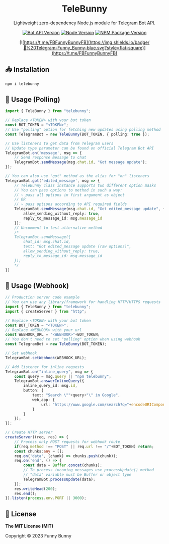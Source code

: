<h1 align="center">TeleBunny</h1>

<div align="center">

Lightweight zero-dependency Node.js module for [Telegram Bot API](https://core.telegram.org/bots/api).


[![Bot API Version](https://img.shields.io/badge/Bot%20API-v6.7-00aced.svg?logo=telegram)](https://core.telegram.org/bots/api#recent-changes)
[![Node Version](https://img.shields.io/badge/Node-v6.17.1+-brightgreen.svg)](https://nodejs.org/)
[![NPM Package Version](https://img.shields.io/npm/v/telebunny.svg)](https://www.npmjs.com/package/telebunny)

[![https://t.me/FBFunnyBunnyFB](https://img.shields.io/badge/💬%20Telegram-Funny_Bunny-blue.svg?style=flat-square)](https://t.me/FBFunnyBunnyFB)

</div>

## 📥 Installation

```sh
npm i telebunny
```

## 🐇 Usage (Polling)

```typescript
import { TeleBunny } from "telebunny";

// Replace <TOKEN> with your bot token
const BOT_TOKEN = "<TOKEN>";
// Use "polling" option for fetching new updates using polling method
const TelegramBot = new TeleBunny(BOT_TOKEN, { polling: true });

// Use listeners to get data from Telegram users
// Update type parameter can be found on official Telegram Bot API
TelegramBot.on('message', msg => {
    // Send response message to chat
    TelegramBot.sendMessage(msg.chat.id, "Got message update");
});

// You can also use "got" method as the alias for "on" listeners
TelegramBot.got('edited_message', msg => {
    // TeleBunny class instance supports two different option masks
    // You can pass options to method in such a way:
    // ~ pass all options in first argument as object
    // OR
    // ~ pass options according to API required fields
    TelegramBot.sendMessage(msg.chat.id, "Got edited_message update", {
        allow_sending_without_reply: true,
        reply_to_message_id: msg.message_id
    });
    // Uncomment to test alternative method
    /*
    TelegramBot.sendMessage({
        chat_id: msg.chat.id,
        text: "Got edited_message update (raw options)",
        allow_sending_without_reply: true,
        reply_to_message_id: msg.message_id
    });
    */
})
```

## 🐇 Usage (Webhook)

```typescript
// Production server code example
// You can use any library/framework for handling HTTP/HTTPS requests
import { TeleBunny } from "telebunny";
import { createServer } from "http";

// Replace <TOKEN> with your bot token
const BOT_TOKEN = "<TOKEN>";
// Replace <WEBHOOK> with your url
const WEBHOOK_URL = "<WEBHOOK>"+BOT_TOKEN;
// You don't need to set "polling" option when using webhook
const TelegramBot = new TeleBunny(BOT_TOKEN);

// Set webhook
TelegramBot.setWebhook(WEBHOOK_URL);

// Add listener for inline requests
TelegramBot.on("inline_query", msg => {
    const query = msg.query || "npm telebunny";
    TelegramBot.answerInlineQuery({
        inline_query_id: msg.id,
        button: {
            text: "Search \""+query+"\" in Google",
            web_app: {
                url: "https://www.google.com/search?q="+encodeURIComponent(query)
            }
        }
    });
});

// Create HTTP server
createServer((req, res) => {
    // Process only POST requests for webhook route
    if(req.method !== "POST" || req.url !== "/"+BOT_TOKEN) return;
    const chunks:any = [];
    req.on('data', (chunk) => chunks.push(chunk));
    req.on('end', () => {
        const data = Buffer.concat(chunks);
        // To process incoming messages use processUpdate() method
        // "data" variable must be Buffer or object type
        TelegramBot.processUpdate(data);
    });
    res.writeHead(200);
    res.end();
}).listen(process.env.PORT || 3000);
```

## 🔑 License

**The MIT License (MIT)**

Copyright © 2023 Funny Bunny